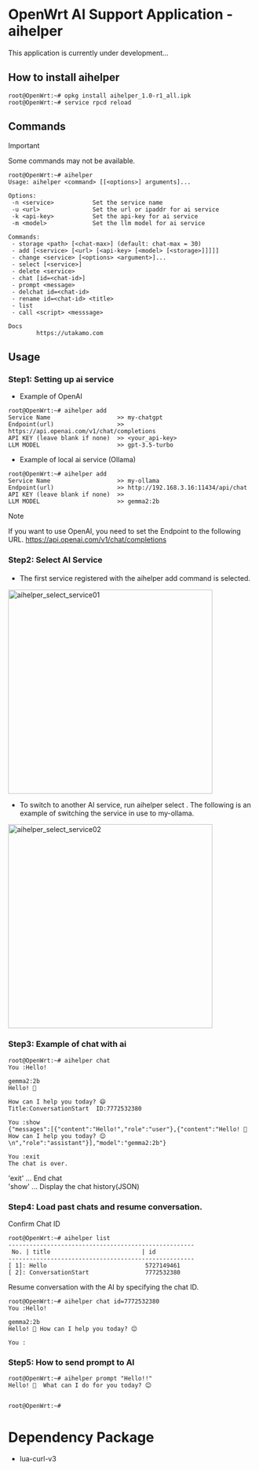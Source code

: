 # OpenWrt AI Support Application - aihelper
This application is currently under development...

## How to install aihelper
```
root@OpenWrt:~# opkg install aihelper_1.0-r1_all.ipk
root@OpenWrt:~# service rpcd reload
```

## Commands
> [!IMPORTANT]
> Some commands may not be available.

```
root@OpenWrt:~# aihelper
Usage: aihelper <command> [[<options>] arguments]...

Options:
 -n <service>           Set the service name
 -u <url>               Set the url or ipaddr for ai service
 -k <api-key>           Set the api-key for ai service
 -m <model>             Set the llm model for ai service

Commands:
 - storage <path> [<chat-max>] (default: chat-max = 30)
 - add [<service> [<url> [<api-key> [<model> [<storage>]]]]]
 - change <service> [<options> <argument>]...
 - select [<service>]
 - delete <service>
 - chat [id=<chat-id>]
 - prompt <message>
 - delchat id=<chat-id>
 - rename id=<chat-id> <title> 
 - list
 - call <script> <messsage>

Docs
        https://utakamo.com
```
## Usage
### Step1: Setting up ai service  
- Example of OpenAI
```
root@OpenWrt:~# aihelper add
Service Name                   >> my-chatgpt
Endpoint(url)                  >> https://api.openai.com/v1/chat/completions
API KEY (leave blank if none)  >> <your_api-key>
LLM MODEL                      >> gpt-3.5-turbo
```
- Example of local ai service (Ollama) 
```
root@OpenWrt:~# aihelper add
Service Name                   >> my-ollama
Endpoint(url)                  >> http://192.168.3.16:11434/api/chat       
API KEY (leave blank if none)  >>
LLM MODEL                      >> gemma2:2b
``````
> [!NOTE]
> If you want to use OpenAI, you need to set the Endpoint to the following URL.
> https://api.openai.com/v1/chat/completions

### Step2: Select AI Service
- The first service registered with the aihelper add command is selected.　
<img width="416" alt="aihelper_select_service01" src="https://github.com/user-attachments/assets/03eec7e6-491e-4320-b08f-b61b0d04bbaa">  

- To switch to another AI service, run aihelper select <service-name>. The following is an example of switching the service in use to my-ollama.
<img width="416" alt="aihelper_select_service02" src="https://github.com/user-attachments/assets/e3b4acea-f4dd-4e4f-b120-83aeb215d8d1">  

### Step3: Example of chat with ai
```
root@OpenWrt:~# aihelper chat
You :Hello!

gemma2:2b
Hello! 👋  

How can I help you today? 😄
Title:ConversationStart  ID:7772532380

You :show
{"messages":[{"content":"Hello!","role":"user"},{"content":"Hello! 👋 How can I help you today? 😊 \n","role":"assistant"}],"model":"gemma2:2b"}

You :exit
The chat is over.
```
'exit' ... End chat  
'show' ... Display the chat history(JSON)

### Step4: Load past chats and resume conversation.
Confirm Chat ID
```
root@OpenWrt:~# aihelper list
-----------------------------------------------------
 No. | title                          | id
-----------------------------------------------------
[ 1]: Hello                            5727149461
[ 2]: ConversationStart                7772532380
```
Resume conversation with the AI by specifying the chat ID.
```
root@OpenWrt:~# aihelper chat id=7772532380
You :Hello!

gemma2:2b
Hello! 👋 How can I help you today? 😊

You :
```
### Step5: How to send prompt to AI
```
root@OpenWrt:~# aihelper prompt "Hello!!"
Hello! 👋  What can I do for you today? 😊 


root@OpenWrt:~# 
```
# Dependency Package
- lua-curl-v3
